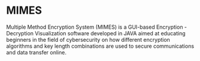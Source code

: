# MIMES
Multiple Method Encryption System (MIMES) is a GUI-based Encryption - Decryption Visualization software developed in JAVA aimed at educating beginners in the field of cybersecurity on how different encryption algorithms and key length combinations are used to secure communications and data transfer online.
